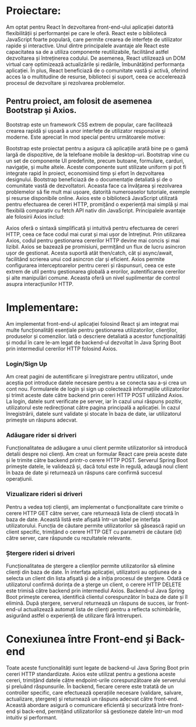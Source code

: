 # Proiectare:
Am optat pentru React în dezvoltarea front-end-ului aplicației datorită flexibilității și performanței pe care le oferă. React este o bibliotecă JavaScript foarte populară, care permite crearea de interfețe de utilizator rapide și interactive. Unul dintre principalele avantaje ale React este capacitatea sa de a utiliza componente reutilizabile, facilitând astfel dezvoltarea și întreținerea codului. De asemenea, React utilizează un DOM virtual care optimizează actualizările și redările, îmbunătățind performanța aplicației. În plus, React beneficiază de o comunitate vastă și activă, oferind acces la o multitudine de resurse, biblioteci și suport, ceea ce accelerează procesul de dezvoltare și rezolvarea problemelor.

## Pentru proiect, am folosit de asemenea Bootstrap și Axios.

Bootstrap este un framework CSS extrem de popular, care facilitează crearea rapidă și ușoară a unor interfețe de utilizator responsive și moderne. Este apreciat în mod special pentru următoarele motive:

Bootstrap este proiectat pentru a asigura că aplicațiile arată bine pe o gamă largă de dispozitive, de la telefoane mobile la desktop-uri.
Bootstrap vine cu un set de componente UI predefinite, precum butoane, formulare, carduri, navigație, și multe altele. Aceste componente sunt stilizate uniform și pot fi integrate rapid în proiect, economisind timp și efort în dezvoltarea designului.
Bootstrap beneficiază de o documentație detaliată și de o comunitate vastă de dezvoltatori. Aceasta face ca învățarea și rezolvarea problemelor să fie mult mai ușoare, datorită numeroaselor tutoriale, exemple și resurse disponibile online.
Axios este o bibliotecă JavaScript utilizată pentru efectuarea de cereri HTTP, promițând o experiență mai simplă și mai flexibilă comparativ cu fetch API nativ din JavaScript. Principalele avantaje ale folosirii Axios includ:

Axios oferă o sintaxă simplificată și intuitivă pentru efectuarea de cereri HTTP, ceea ce face codul mai curat și mai ușor de întreținut. Prin utilizarea Axios, codul pentru gestionarea cererilor HTTP devine mai concis și mai lizibil.
Axios se bazează pe promisiuni, permițând un flux de lucru asincron ușor de gestionat. Acesta suportă atât then/catch, cât și async/await, facilitând scrierea unui cod asincron clar și eficient.
Axios permite configurarea interceptoarelor pentru cereri și răspunsuri, ceea ce este extrem de util pentru gestionarea globală a erorilor, autentificarea cererilor și alte manipulări comune. Aceasta oferă un nivel suplimentar de control asupra interacțiunilor HTTP.
# Implementare:
Am implementat front-end-ul aplicației folosind React și am integrat mai multe funcționalități esențiale pentru gestionarea utilizatorilor, clienților, produselor și comenzilor. Iată o descriere detaliată a acestor funcționalități și modul în care le-am legat de backend-ul dezvoltat în Java Spring Boot prin intermediul cererilor HTTP folosind Axios.

### Login/Sign Up
Am creat pagini de autentificare și înregistrare pentru utilizatori, unde aceștia pot introduce datele necesare pentru a se conecta sau a-și crea un cont nou. Formularele de login și sign up colectează informațiile utilizatorilor și trimit aceste date către backend prin cereri HTTP POST utilizând Axios. La login, datele sunt verificate pe server, iar în cazul unui răspuns pozitiv, utilizatorul este redirecționat către pagina principală a aplicației. În cazul înregistrării, datele sunt validate și stocate în baza de date, iar utilizatorul primește un răspuns adecvat.

### Adăugare rider si driveri
Funcționalitatea de adăugare a unui client permite utilizatorilor să introducă detalii despre noi clienți. Am creat un formular React care preia aceste date și le trimite către backend printr-o cerere HTTP POST. Serverul Spring Boot primește datele, le validează și, dacă totul este în regulă, adaugă noul client în baza de date și returnează un răspuns care confirmă succesul operațiunii.

### Vizualizare rideri si driveri
Pentru a vedea toți clienții, am implementat o funcționalitate care trimite o cerere HTTP GET către server, care returnează lista de clienți stocată în baza de date. Această listă este afișată într-un tabel pe interfața utilizatorului. Funcția de căutare permite utilizatorilor să găsească rapid un client specific, trimițând o cerere HTTP GET cu parametrii de căutare (id) către server, care răspunde cu rezultatele relevante.

### Ștergere rideri si driveri
Funcționalitatea de ștergere a clienților permite utilizatorilor să elimine clienți din baza de date. În interfața aplicației, utilizatorii au opțiunea de a selecta un client din lista afișată și de a iniția procesul de ștergere. Odată ce utilizatorul confirmă dorința de a șterge un client, o cerere HTTP DELETE este trimisă către backend prin intermediul Axios. Backend-ul Java Spring Boot primește cererea, identifică clientul corespunzător în baza de date și îl elimină. După ștergere, serverul returnează un răspuns de succes, iar front-end-ul actualizează automat lista de clienți pentru a reflecta schimbările, asigurând astfel o experiență de utilizare fără întreruperi.


# Conexiunea între Front-end și Back-end
Toate aceste funcționalități sunt legate de backend-ul Java Spring Boot prin cereri HTTP standardizate. Axios este utilizat pentru a gestiona aceste cereri, trimițând datele către endpoint-urile corespunzătoare ale serverului și preluând răspunsurile. În backend, fiecare cerere este tratată de un controller specific, care efectuează operațiile necesare (validare, salvare, actualizare, ștergere) și returnează un răspuns adecvat către front-end. Această abordare asigură o comunicare eficientă și securizată între front-end și back-end, permițând utilizatorilor să gestioneze datele într-un mod intuitiv și performant.